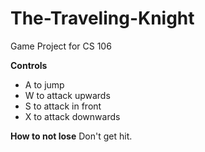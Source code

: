 # The-Traveling-Knight
Game Project for CS 106

__Controls__
* A to jump
* W to attack upwards
* S to attack in front
* X to attack downwards

__How to not lose__
Don't get hit.
